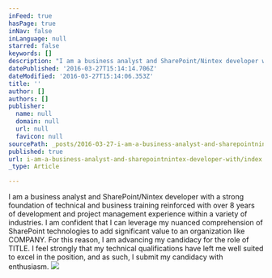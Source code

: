 ```yaml
---
inFeed: true
hasPage: true
inNav: false
inLanguage: null
starred: false
keywords: []
description: "I am a business analyst and SharePoint/Nintex developer with a strong foundation of technical and business training reinforced \n\nwith over 8 years of development and project management experience within a variety of industries. I am confident that I can \n\nleverage my nuanced comprehension of SharePoint technologies to add significant value to an organization like COMPANY. For \n\nthis reason, I am advancing my candidacy for the role of TITLE.  I feel strongly that my technical qualifications have left me well \n\nsuited to excel in the position, and as such, I submit my candidacy with enthusiasm."
datePublished: '2016-03-27T15:14:14.706Z'
dateModified: '2016-03-27T15:14:06.353Z'
title: ''
author: []
authors: []
publisher:
  name: null
  domain: null
  url: null
  favicon: null
sourcePath: _posts/2016-03-27-i-am-a-business-analyst-and-sharepointnintex-developer-with.md
published: true
url: i-am-a-business-analyst-and-sharepointnintex-developer-with/index.html
_type: Article

---
```

I am a business analyst and SharePoint/Nintex developer with a strong foundation of technical and business training reinforced 
with over 8 years of development and project management experience within a variety of industries. I am confident that I can 
leverage my nuanced comprehension of SharePoint technologies to add significant value to an organization like COMPANY. For 
this reason, I am advancing my candidacy for the role of TITLE. I feel strongly that my technical qualifications have left me well 
suited to excel in the position, and as such, I submit my candidacy with enthusiasm.
![](https://the-grid-user-content.s3-us-west-2.amazonaws.com/aaa0d827-4fb7-4a2d-a6c7-476c8de3bd79.jpg)